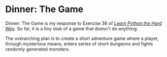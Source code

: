 # Dinner: The Game

Dinner: The Game is my response to Exercise 36 of [_Learn Python the Hard Way_](http://learnpythonthehardway.org/book/). So far, it is a tiny stub of a game that doesn't do anything.

The overarching plan is to create a short adventure game where a player, through mysterious means, enters series of short dungeons and fights randomly generated monsters.
